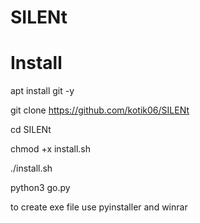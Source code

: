 # SILENt

# Install

apt install git -y

git clone https://github.com/kotik06/SILENt

cd SILENt

chmod +x install.sh

./install.sh

python3 go.py

to create exe file use pyinstaller and winrar




